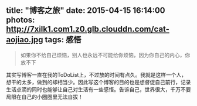 title: "博客之旅" 
date: 2015-04-15 16:14:00
photos: http://7xilk1.com1.z0.glb.clouddn.com/cat-aojiao.jpg
tags: 感悟
---

> 如果你不给自己烦恼，别人也永远不可能给你烦恼，因为你自己的内心，你放不下

其实写博客一直在我的ToDoList上，不过放的时间有点久。我就是这样一个人，想干的太多，做到的却相当少。因此写这个博客的目的也是想督促自己前行，记录生活点滴的同时也能够让自己对生活有一些感悟。告诉自己，世界很大，千万不要局限在自己的小圈圈里无法自拔！


